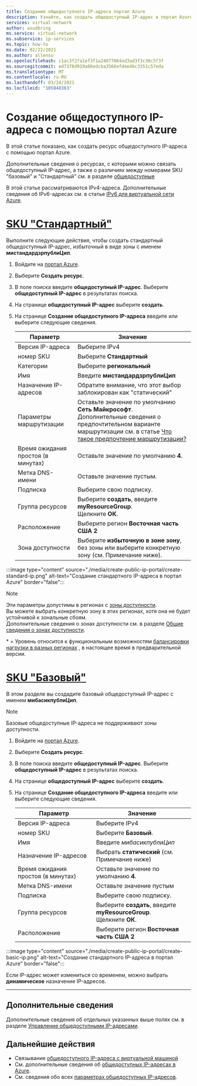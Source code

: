 ```yaml
---
title: Создание общедоступного IP-адреса портал Azure
description: Узнайте, как создать общедоступный IP-адрес в портал Azure
services: virtual-network
author: asudbring
ms.service: virtual-network
ms.subservice: ip-services
ms.topic: how-to
ms.date: 02/22/2021
ms.author: allensu
ms.openlocfilehash: c1ac3f2fa1ef3f1a24077064ad3ad3f3c30c5f3f
ms.sourcegitcommit: ed7376d919a66edcba3566efdee4bc3351c57eda
ms.translationtype: MT
ms.contentlocale: ru-RU
ms.lasthandoff: 03/24/2021
ms.locfileid: "105048363"
---
```

# <a name="create-a-public-ip-address-using-the-azure-portal"></a>Создание общедоступного IP-адреса с помощью портал Azure

В этой статье показано, как создать ресурс общедоступного IP-адреса с помощью портал Azure. 

Дополнительные сведения о ресурсах, с которыми можно связать общедоступный IP-адрес, а также о различиях между номерами SKU "базовый" и "Стандартный" см. в разделе [общедоступные](./public-ip-addresses.md) 

В этой статье рассматриваются IPv4-адреса. Дополнительные сведения об IPv6-адресах см. в статье [IPv6 для виртуальной сети Azure](./ipv6-overview.md).

# <a name="standard-sku"></a>[**SKU "Стандартный"**](#tab/option-create-public-ip-standard-zones)

Выполните следующие действия, чтобы создать стандартный общедоступный IP-адрес, избыточный в виде зоны с именем **мистандардзрпублиЦип**.

1. Войдите на [портал Azure](https://portal.azure.com/).
2. Выберите **Создать ресурс**. 
3. В поле поиска введите **общедоступный IP-адрес**. Выберите **общедоступный IP-адрес** в результатах поиска.
4. На странице **общедоступный IP-адрес** выберите **создать**.
5. На странице **Создание общедоступного IP-адреса** введите или выберите следующие сведения. 

    | Параметр                 | Значение                       |
    | ---                     | ---                         |
    | Версия IP-адреса              | Выберите IPv4                 |    
    | номер SKU                     | Выберите **Стандартный**         |
    | Категории                   | Выберите **региональный**         |
    | Имя                    | Введите **мистандардзрпублиЦип**          |
    | Назначение IP-адресов   | Обратите внимание, что этот выбор заблокирован как "статический"                                        |
    | Параметры маршрутизации      | Оставьте значение по умолчанию **Сеть Майкрософт**. </br> Дополнительные сведения о предпочтительном варианте маршрутизации см. в статье [Что такое предпочтение маршрутизации?](./routing-preference-overview.md) |
    | Время ожидания простоя (в минутах)  | Оставьте значение по умолчанию **4**.        |
    | Метка DNS-имени          | Оставьте значение пустым.    |
    | Подписка            | Выберите свою подписку.   |
    | Группа ресурсов          | Выберите **создать**, введите **myResourceGroup**. </br> Щелкните **ОК**. |
    | Расположение                | Выберите регион **Восточная часть США 2**      |
    | Зона доступности       | Выберите **избыточную в зоне зону**, без зоны или выберите конкретную зону (см. Примечание ниже). |

:::image type="content" source="./media/create-public-ip-portal/create-standard-ip.png" alt-text="Создание стандартного IP-адреса в портал Azure" border="false":::

> [!NOTE]
> Эти параметры допустимы в регионах с [зоны доступности](../availability-zones/az-overview.md?toc=%2fazure%2fvirtual-network%2ftoc.json#availability-zones). </br>
Вы можете выбрать конкретную зону в этих регионах, хотя она не будет устойчивой к зональные сбоям. </br> Дополнительные сведения о зонах доступности см. в разделе [Общие сведения о зонах доступности](../availability-zones/az-overview.md).

\* = Уровень относится к функциональным возможностям [балансировки нагрузки в разных регионах](../load-balancer/cross-region-overview.md) , в настоящее время в предварительной версии.

# <a name="basic-sku"></a>[**SKU "Базовый"**](#tab/option-create-public-ip-basic)

В этом разделе вы создадите базовый общедоступный IP-адрес с именем **мибасикпублиЦип**. 

> [!NOTE]
> Базовые общедоступные IP-адреса не поддерживают зоны доступности.

1. Войдите на [портал Azure](https://portal.azure.com/).
2. Выберите **Создать ресурс**. 
3. В поле поиска введите **общедоступный IP-адрес**. Выберите **общедоступный IP-адрес** в результатах поиска.
4. На странице **общедоступный IP-адрес** выберите **создать**.
5. На странице **Создание общедоступного IP-адреса** введите или выберите следующие сведения. 

    | Параметр                 | Значение                       |
    | ---                     | ---                         |
    | Версия IP-адреса              | Выберите IPv4                 |    
    | номер SKU                     | Выберите **Базовый**.         |
    | Имя                    | Введите *мибасикпублиЦип*          |
    | Назначение IP-адресов   | Выбрать **статический** (см. Примечание ниже)                                     |
    | Время ожидания простоя (в минутах)  | Оставьте значение по умолчанию **4**.       |
    | Метка DNS-имени          | Оставьте значение пустым    |
    | Подписка            | Выберите свою подписку.   |
    | Группа ресурсов          | Выберите **создать**, введите **myResourceGroup**. </br> Щелкните **ОК**. |
    | Расположение                | Выберите регион **Восточная часть США 2**      |

:::image type="content" source="./media/create-public-ip-portal/create-basic-ip.png" alt-text="Создание стандартного IP-адреса в портал Azure" border="false":::

Если IP-адрес может измениться со временем, можно выбрать **динамическое** назначение IP-адресов.

---

## <a name="additional-information"></a>Дополнительные сведения 

Дополнительные сведения об отдельных указанных выше полях см. в разделе [Управление общедоступными IP-адресами](./virtual-network-public-ip-address.md#create-a-public-ip-address).

## <a name="next-steps"></a>Дальнейшие действия
- Связывание [общедоступного IP-адреса с виртуальной машиной](./associate-public-ip-address-vm.md#azure-portal)
- См. дополнительные сведения об [общедоступных IP-адресах в Azure](./public-ip-addresses.md#public-ip-addresses).
- См. сведения обо всех [параметрах общедоступных IP-адресов](virtual-network-public-ip-address.md#create-a-public-ip-address).